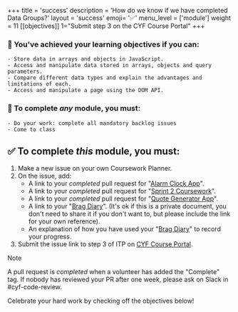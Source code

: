 +++
title = 'success'
description = 'How do we know if we have completed Data Groups?'
layout = 'success'
emoji= '✅'
menu_level = ['module']
weight = 11
[[objectives]]
1="Submit step 3 on the CYF Course Portal"
+++

### 🎯 You've achieved your learning objectives if you can:

```objectives
- Store data in arrays and objects in JavaScript.
- Access and manipulate data stored in arrays, objects and query parameters.
- Compare different data types and explain the advantages and limitations of each.
- Access and manipulate a page using the DOM API.
```

### 💯 To complete _any_ module, you must:

```objectives
- Do your work: complete all mandatory backlog issues
- Come to class
```

## ✅ To complete _this_ module, you must:

1. Make a new issue on your own Coursework Planner.
1. On the issue, add:
    - A link to your _completed_ pull request for "[Alarm Clock App](https://github.com/CodeYourFuture/Module-Data-Groups/issues/26)".
    - A link to your _completed_ pull request for "[Sprint 2 Coursework](https://github.com/CodeYourFuture/Module-Data-Groups/issues/14)".
    - A link to your _completed_ pull request for "[Quote Generator App](https://github.com/CodeYourFuture/Module-Data-Groups/issues/20)".
    - A link to your "[Brag Diary](https://github.com/CodeYourFuture/Module-Data-Groups/issues/10)". (It's ok if this is a private document, you don't need to share it if you don't want to, but please include the link for your own reference).
    - An explanation of how you have used your "[Brag Diary](https://github.com/CodeYourFuture/Module-Data-Groups/issues/10)" to record your progress.
1. Submit the issue link to step 3 of ITP on [CYF Course Portal](https://application-process.codeyourfuture.io/).

> [!NOTE]
> A pull request is _completed_ when a volunteer has added the "Complete" tag. If nobody has reviewed your PR after one week, please ask on Slack in #cyf-code-review.

Celebrate your hard work by checking off the objectives below!
